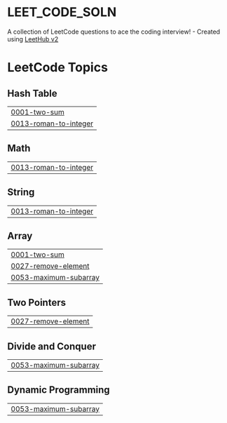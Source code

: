 # LEET_CODE_SOLN
A collection of LeetCode questions to ace the coding interview! - Created using [LeetHub v2](https://github.com/arunbhardwaj/LeetHub-2.0)

<!---LeetCode Topics Start-->
# LeetCode Topics
## Hash Table
|  |
| ------- |
| [0001-two-sum](https://github.com/gopikrishnan-M/LEET_CODE_SOLN/tree/master/0001-two-sum) |
| [0013-roman-to-integer](https://github.com/gopikrishnan-M/LEET_CODE_SOLN/tree/master/0013-roman-to-integer) |
## Math
|  |
| ------- |
| [0013-roman-to-integer](https://github.com/gopikrishnan-M/LEET_CODE_SOLN/tree/master/0013-roman-to-integer) |
## String
|  |
| ------- |
| [0013-roman-to-integer](https://github.com/gopikrishnan-M/LEET_CODE_SOLN/tree/master/0013-roman-to-integer) |
## Array
|  |
| ------- |
| [0001-two-sum](https://github.com/gopikrishnan-M/LEET_CODE_SOLN/tree/master/0001-two-sum) |
| [0027-remove-element](https://github.com/gopikrishnan-M/LEET_CODE_SOLN/tree/master/0027-remove-element) |
| [0053-maximum-subarray](https://github.com/gopikrishnan-M/LEET_CODE_SOLN/tree/master/0053-maximum-subarray) |
## Two Pointers
|  |
| ------- |
| [0027-remove-element](https://github.com/gopikrishnan-M/LEET_CODE_SOLN/tree/master/0027-remove-element) |
## Divide and Conquer
|  |
| ------- |
| [0053-maximum-subarray](https://github.com/gopikrishnan-M/LEET_CODE_SOLN/tree/master/0053-maximum-subarray) |
## Dynamic Programming
|  |
| ------- |
| [0053-maximum-subarray](https://github.com/gopikrishnan-M/LEET_CODE_SOLN/tree/master/0053-maximum-subarray) |
<!---LeetCode Topics End-->